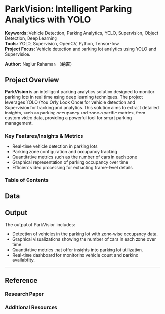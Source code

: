 # **ParkVision: Intelligent Parking Analytics with YOLO**

**Keywords:** Vehicle Detection, Parking Analytics, YOLO, Supervision, Object Detection, Deep Learning  
**Tools:** YOLO, Supervision, OpenCV, Python, TensorFlow  
**Project Focus:** Vehicle detection and parking lot analytics using YOLO and Supervision.

**Author:** Nagiur Rahaman （**纳吉**）

## **Project Overview**

**ParkVision** is an intelligent parking analytics solution designed to monitor parking lots in real time using deep learning techniques. The project leverages YOLO (You Only Look Once) for vehicle detection and Supervision for tracking and analytics. This solution aims to extract detailed insights, such as parking occupancy and zone-specific metrics, from custom video data, providing a powerful tool for smart parking management.

### **Key Features/Insights & Metrics**

- Real-time vehicle detection in parking lots
- Parking zone configuration and occupancy tracking
- Quantitative metrics such as the number of cars in each zone
- Graphical representation of parking occupancy over time
- Efficient video processing for extracting frame-level details

### **Table of Contents**

<!-- 1. [Data](#data)
2. [Output](#output)
3. [Reference](#reference)
   3.1. [Research Paper](#research-paper)
   3.2. [Additional Resources](#additional-resources)   -->

## **Data**

## **Output**

The output of ParkVision includes:

- Detection of vehicles in the parking lot with zone-wise occupancy data.
- Graphical visualizations showing the number of cars in each zone over time.
- Quantitative metrics that offer insights into parking lot utilization.
- Real-time dashboard for monitoring vehicle count and parking availability.

---

## **Reference**

### **Research Paper**

### **Additional Resources**

